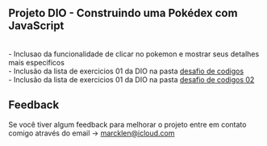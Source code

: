 ## Projeto DIO - Construindo uma Pokédex com JavaScript

<br>
- Inclusao da funcionalidade de clicar no pokemon e mostrar seus detalhes mais especificos
<br>
- Inclusão da lista de exercicios 01 da DIO na pasta <a href="https://github.com/Marcklen/pokedex/tree/main/desafio-de-codigos-js">desafio de codigos </a>
<br>
- Inclusão da lista de exercicios 01 da DIO na pasta <a href="https://github.com/Marcklen/pokedex/tree/main/desafio-de-codigos-02-js">desafio de codigos 02</a>


## Feedback

Se você tiver algum feedback para melhorar o projeto entre em contato comigo através do email -> marcklen@icloud.com